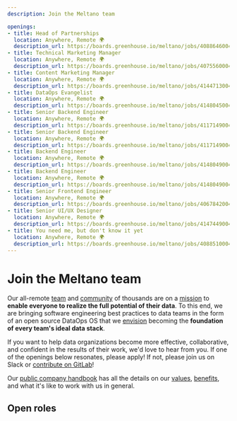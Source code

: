 ```yaml
---
description: Join the Meltano team

openings:
- title: Head of Partnerships
  location: Anywhere, Remote 🌍
  description_url: https://boards.greenhouse.io/meltano/jobs/4088646004
- title: Technical Marketing Manager
  location: Anywhere, Remote 🌍
  description_url: https://boards.greenhouse.io/meltano/jobs/4075560004
- title: Content Marketing Manager
  location: Anywhere, Remote 🌍
  description_url: https://boards.greenhouse.io/meltano/jobs/4144713004
- title: DataOps Evangelist
  location: Anywhere, Remote 🌍
  description_url: https://boards.greenhouse.io/meltano/jobs/4148045004
- title: Senior Backend Engineer
  location: Anywhere, Remote 🌍
  description_url: https://boards.greenhouse.io/meltano/jobs/4117149004
- title: Senior Backend Engineer
  location: Anywhere, Remote 🌍
  description_url: https://boards.greenhouse.io/meltano/jobs/4117149004
- title: Backend Engineer
  location: Anywhere, Remote 🌍
  description_url: https://boards.greenhouse.io/meltano/jobs/4148049004
- title: Backend Engineer
  location: Anywhere, Remote 🌍
  description_url: https://boards.greenhouse.io/meltano/jobs/4148049004
- title: Senior Frontend Engineer
  location: Anywhere, Remote 🌍
  description_url: https://boards.greenhouse.io/meltano/jobs/4067842004
- title: Senior UI/UX Designer
  location: Anywhere, Remote 🌍
  description_url: https://boards.greenhouse.io/meltano/jobs/4147449004
- title: You need me, but don't know it yet
  location: Anywhere, Remote 🌍
  description_url: https://boards.greenhouse.io/meltano/jobs/4088510004
---
```


# Join the Meltano team

Our all-remote [team](/team/) and [community](/docs/community.html#slack) of thousands are on a [mission](https://handbook.meltano.com/company/#mission) to **enable everyone to realize the full potential of their data**.
To this end, we are bringing software engineering best practices to data teams in the form of an open source DataOps OS that we [envision](https://handbook.meltano.com/company/#vision) becoming the **foundation of every team's ideal data stack**.

If you want to help data organizations become more effective, collaborative, and confident in the results of their work,
we'd love to hear from you.
If one of the openings below resonates, please apply!
If not, please join us on <SlackChannelLink>Slack</SlackChannelLink> or [contribute on GitLab](/docs/contributor-guide.html)!

Our [public company handbook](https://handbook.meltano.com) has all the details on
our [values](https://handbook.meltano.com/company/values),
[benefits](https://handbook.meltano.com/peopleops/benefits),
and what it's like to work with us in general.

## Open roles

<TeamGrid :openings="$frontmatter.openings" />
